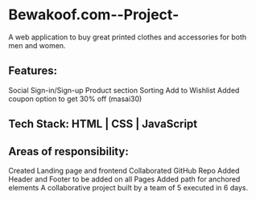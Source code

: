 # Bewakoof.com--Project- 

A web application to buy great printed clothes and accessories for both men and women.


## Features:
Social Sign-in/Sign-up
Product section
Sorting
Add to Wishlist
Added coupon option to get 30% off (masai30)
## Tech Stack: HTML | CSS | JavaScript 
 ## Areas of responsibility:
Created Landing page and frontend 
Collaborated GitHub Repo 
Added Header and Footer to be added on all Pages
Added path for anchored elements
A collaborative project built by a team of 5 executed in 6 days.
